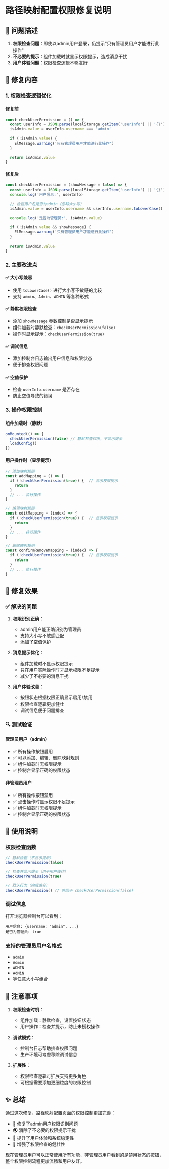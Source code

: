 # 路径映射配置权限修复说明

## 🐛 **问题描述**

1. **权限检查问题**：即使以admin用户登录，仍提示"只有管理员用户才能进行此操作"
2. **不必要的提示**：组件加载时就显示权限提示，造成消息干扰
3. **用户体验问题**：权限检查逻辑不够友好

## 🔧 **修复内容**

### 1. **权限检查逻辑优化**

#### 修复前
```javascript
const checkUserPermission = () => {
  const userInfo = JSON.parse(localStorage.getItem('userInfo') || '{}')
  isAdmin.value = userInfo.username === 'admin'
  
  if (!isAdmin.value) {
    ElMessage.warning('只有管理员用户才能进行此操作')
  }
  
  return isAdmin.value
}
```

#### 修复后
```javascript
const checkUserPermission = (showMessage = false) => {
  const userInfo = JSON.parse(localStorage.getItem('userInfo') || '{}')
  console.log('用户信息:', userInfo)
  
  // 检查用户名是否为admin（忽略大小写）
  isAdmin.value = userInfo.username && userInfo.username.toLowerCase() === 'admin'
  
  console.log('是否为管理员:', isAdmin.value)
  
  if (!isAdmin.value && showMessage) {
    ElMessage.warning('只有管理员用户才能进行此操作')
  }
  
  return isAdmin.value
}
```

### 2. **主要改进点**

#### ✅ **大小写兼容**
- 使用 `toLowerCase()` 进行大小写不敏感的比较
- 支持 `admin`、`Admin`、`ADMIN` 等各种形式

#### ✅ **静默权限检查**
- 添加 `showMessage` 参数控制是否显示提示
- 组件加载时静默检查：`checkUserPermission(false)`
- 操作时显示提示：`checkUserPermission(true)`

#### ✅ **调试信息**
- 添加控制台日志输出用户信息和权限状态
- 便于排查权限问题

#### ✅ **空值保护**
- 检查 `userInfo.username` 是否存在
- 防止空值导致的错误

### 3. **操作权限控制**

#### 组件加载时（静默）
```javascript
onMounted(() => {
  checkUserPermission(false) // 静默检查权限，不显示提示
  loadConfig()
})
```

#### 用户操作时（显示提示）
```javascript
// 添加映射规则
const addMapping = () => {
  if (!checkUserPermission(true)) {  // 显示权限提示
    return
  }
  // ... 执行操作
}

// 编辑映射规则
const editMapping = (index) => {
  if (!checkUserPermission(true)) {  // 显示权限提示
    return
  }
  // ... 执行操作
}

// 删除映射规则
const confirmRemoveMapping = (index) => {
  if (!checkUserPermission(true)) {  // 显示权限提示
    return
  }
  // ... 执行操作
}
```

## 🎯 **修复效果**

### ✅ **解决的问题**

1. **权限识别正确**：
   - admin用户能正确识别为管理员
   - 支持大小写不敏感匹配
   - 添加了空值保护

2. **消息提示优化**：
   - 组件加载时不显示权限提示
   - 只在用户实际操作时才显示权限不足提示
   - 减少了不必要的消息干扰

3. **用户体验改善**：
   - 按钮状态根据权限正确显示启用/禁用
   - 权限检查逻辑更加健壮
   - 调试信息便于问题排查

### 🔍 **测试验证**

#### 管理员用户（admin）
- ✅ 所有操作按钮启用
- ✅ 可以添加、编辑、删除映射规则
- ✅ 组件加载时无权限提示
- ✅ 控制台显示正确的权限状态

#### 非管理员用户
- ✅ 所有操作按钮禁用
- ✅ 点击操作时显示权限不足提示
- ✅ 组件加载时无权限提示
- ✅ 控制台显示正确的权限状态

## 🚀 **使用说明**

### 权限检查函数
```javascript
// 静默检查（不显示提示）
checkUserPermission(false)

// 检查并显示提示（用于用户操作）
checkUserPermission(true)

// 默认行为（向后兼容）
checkUserPermission() // 等同于 checkUserPermission(false)
```

### 调试信息
打开浏览器控制台可以看到：
```
用户信息: {username: "admin", ...}
是否为管理员: true
```

### 支持的管理员用户名格式
- `admin`
- `Admin`
- `ADMIN`
- `AdMiN`
- 等任意大小写组合

## 📝 **注意事项**

1. **权限检查时机**：
   - 组件加载：静默检查，设置按钮状态
   - 用户操作：检查并提示，防止未授权操作

2. **调试模式**：
   - 控制台日志帮助排查权限问题
   - 生产环境可考虑移除调试信息

3. **扩展性**：
   - 权限检查逻辑可扩展支持更多角色
   - 可根据需要添加更细粒度的权限控制

## ✨ **总结**

通过这次修复，路径映射配置页面的权限控制更加完善：
- 🔧 修复了admin用户权限识别问题
- 🔇 消除了不必要的权限提示干扰
- 🎯 提升了用户体验和系统稳定性
- 🐛 增强了权限检查的健壮性

现在管理员用户可以正常使用所有功能，非管理员用户看到的是禁用状态的按钮，整个权限控制流程更加流畅和用户友好。
